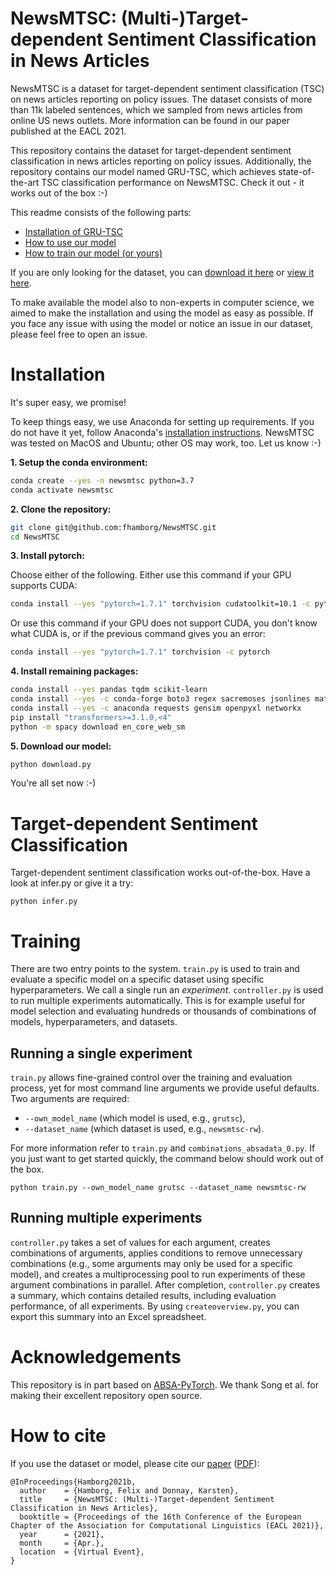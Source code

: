 # NewsMTSC: (Multi-)Target-dependent Sentiment Classification in News Articles
NewsMTSC is a dataset for target-dependent sentiment classification (TSC) on
news articles reporting on policy issues. The dataset consists of more than 11k labeled
sentences, which we sampled from news articles from online US news outlets. More
information can be found in our paper published at the EACL 2021.

This repository contains the dataset for target-dependent
sentiment classification in news articles reporting on policy issues. Additionally,
the repository contains our model named GRU-TSC, which achieves state-of-the-art
TSC classification performance on NewsMTSC. Check it out - it works out of the box :-)

This readme consists of the following parts:
* [Installation of GRU-TSC](#installation)
* [How to use our model](#target-dependent-sentiment-classification)
* [How to train our model (or yours)](#training)

If you are only looking for the dataset, you can [download it here](https://github.com/fhamborg/NewsMTSC/raw/main/controller_data/datasets/NewsMTSC-dataset/NewsMTSC-dataset.zip)
or [view it here](https://github.com/fhamborg/NewsMTSC/tree/master/controller_data/datasets/NewsMTSC-dataset).

To make available the model also to non-experts in computer science,
we aimed to make the installation and using the model as easy as possible. If you face
any issue with using the model or notice an issue in our dataset, please feel free to
open an issue.

# Installation
It's super easy, we promise!

To keep things easy, we use Anaconda for setting up requirements. If you do not have
it yet, follow Anaconda's
[installation instructions](https://docs.anaconda.com/anaconda/install/).
NewsMTSC was tested on MacOS and Ubuntu; other OS may work, too. Let us know :-)

**1. Setup the conda environment:**
```bash
conda create --yes -n newsmtsc python=3.7
conda activate newsmtsc
```

**2. Clone the repository:**
```bash
git clone git@github.com:fhamborg/NewsMTSC.git
cd NewsMTSC
```

**3. Install pytorch:**

Choose either of the following. Either use this command if your GPU supports CUDA:
```bash
conda install --yes "pytorch=1.7.1" torchvision cudatoolkit=10.1 -c pytorch
```

Or use this command if your GPU does not support CUDA, you don't know what CUDA is, or if the previous command gives you an error:
```bash
conda install --yes "pytorch=1.7.1" torchvision -c pytorch
```

**4. Install remaining packages:**
```bash
conda install --yes pandas tqdm scikit-learn
conda install --yes -c conda-forge boto3 regex sacremoses jsonlines matplotlib tabulate imbalanced-learn "spacy>=2.1,<3"
conda install --yes -c anaconda requests gensim openpyxl networkx
pip install "transformers>=3.1.0,<4"
python -m spacy download en_core_web_sm
```

**5. Download our model:**
```bash
python download.py
```

You're all set now :-)

# Target-dependent Sentiment Classification
Target-dependent sentiment classification works out-of-the-box. Have a look at infer.py or give it a try:
```
python infer.py
```

# Training
There are two entry points to the system. `train.py` is used to train and evaluate a specific model on a specific dataset using
specific hyperparameters. We call a single run an _experiment_. `controller.py` is used to run multiple experiments
automatically. This is for example useful for model selection and evaluating hundreds or thousands of combinations of
models, hyperparameters, and datasets.

## Running a single experiment
`train.py` allows fine-grained control over the training and evaluation process, yet for most command line arguments
we provide useful defaults. Two arguments are required:

* `--own_model_name` (which model is used, e.g., `grutsc`),
* `--dataset_name` (which dataset is used, e.g., `newsmtsc-rw`).

For more information refer to `train.py` and
`combinations_absadata_0.py`. If you just want to get started quickly, the command below should work out of the box. 

```
python train.py --own_model_name grutsc --dataset_name newsmtsc-rw
```

## Running multiple experiments
`controller.py` takes a set of values for each argument, creates combinations of arguments, applies conditions to remove
unnecessary combinations (e.g., some arguments may only be used for a specific model), and creates a multiprocessing
pool to run experiments of these argument combinations in parallel. After completion, `controller.py` creates a summary,
which contains detailed results, including evaluation performance, of all experiments. By using `createoverview.py`, you
can export this summary into an Excel spreadsheet.   

# Acknowledgements
This repository is in part based on [ABSA-PyTorch](https://github.com/songyouwei/ABSA-PyTorch).
We thank Song et al. for making their excellent repository open source.

# How to cite
If you use the dataset or model, please cite our [paper](https://www.aclweb.org/anthology/2021.eacl-main.142/) ([PDF](https://www.aclweb.org/anthology/2021.eacl-main.142.pdf)):

```
@InProceedings{Hamborg2021b,
  author    = {Hamborg, Felix and Donnay, Karsten},
  title     = {NewsMTSC: (Multi-)Target-dependent Sentiment Classification in News Articles},
  booktitle = {Proceedings of the 16th Conference of the European Chapter of the Association for Computational Linguistics (EACL 2021)},
  year      = {2021},
  month     = {Apr.},
  location  = {Virtual Event},
}
```
